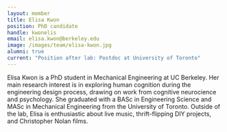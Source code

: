 ```yaml
---
layout: member
title: Elisa Kwon
position: PhD candidate
handle: kwonelis
email: elisa.kwon@berkeley.edu
image: /images/team/elisa-kwon.jpg
alumni: true
current: "Position after lab: Postdoc at University of Toronto"
---
```


Elisa Kwon is a PhD student in Mechanical Engineering at UC Berkeley. Her main research interest is in exploring human cognition during the engineering design process, drawing on work from cognitive neurocience and psychology. She graduated with a BASc in Engineering Science and MASc in Mechanical Engineering from the University of Toronto. Outside of the lab, Elisa is enthusiastic about live music, thrift-flipping DIY projects, and Christopher Nolan films.
